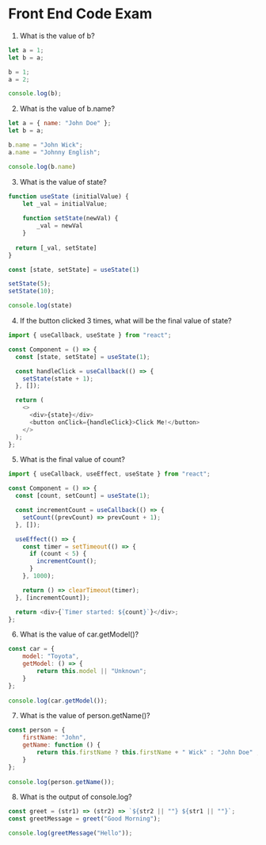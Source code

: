 ﻿# Front End Code Exam

1. What is the value of b?

```javascript
let a = 1;
let b = a;

b = 1;
a = 2;

console.log(b);
```

2. What is the value of b.name?

```javascript
let a = { name: "John Doe" };
let b = a;

b.name = "John Wick";
a.name = "Johnny English";

console.log(b.name)
```

3. What is the value of state?

```javascript
function useState (initialValue) {
    let _val = initialValue;
    
    function setState(newVal) {
        _val = newVal
    }
  
  return [_val, setState]
}

const [state, setState] = useState(1)

setState(5);
setState(10);

console.log(state)
```

4. If the button clicked 3 times, what will be the final value of state?

```javascript   
import { useCallback, useState } from "react";

const Component = () => {
  const [state, setState] = useState(1);

  const handleClick = useCallback(() => {
    setState(state + 1);
  }, []);

  return (
    <>
      <div>{state}</div>
      <button onClick={handleClick}>Click Me!</button>
    </>
  );
};
```

5. What is the final value of count?

```javascript   
import { useCallback, useEffect, useState } from "react";

const Component = () => {
  const [count, setCount] = useState(1);

  const incrementCount = useCallback(() => {
    setCount((prevCount) => prevCount + 1);
  }, []);

  useEffect(() => {
    const timer = setTimeout(() => {
      if (count < 5) {
        incrementCount();
      }
    }, 1000);

    return () => clearTimeout(timer);
  }, [incrementCount]);

  return <div>{`Timer started: ${count}`}</div>;
};
```

6. What is the value of car.getModel()?

```javascript
const car = {
    model: "Toyota",
    getModel: () => {
        return this.model || "Unknown"; 
    }    
};
 
console.log(car.getModel());
```

7. What is the value of person.getName()?

```javascript
const person = {
    firstName: "John",
    getName: function () {
        return this.firstName ? this.firstName + " Wick" : "John Doe" ; 
    }    
};
 
console.log(person.getName());
```

8. What is the output of console.log?

```javascript
const greet = (str1) => (str2) => `${str2 || ""} ${str1 || ""}`;
const greetMessage = greet("Good Morning");

console.log(greetMessage("Hello"));

```


